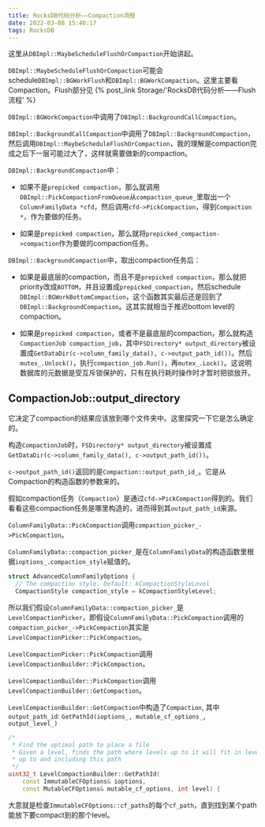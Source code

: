 ```yaml
---
title: RocksDB代码分析——Compaction流程
date: 2022-03-08 15:40:17
tags: RocksDB
---
```


这里从`DBImpl::MaybeScheduleFlushOrCompaction`开始讲起。

`DBImpl::MaybeScheduleFlushOrCompaction`可能会schedule`DBImpl::BGWorkFlush`和`DBImpl::BGWorkCompaction`。这里主要看Compaction。Flush部分见 {% post_link Storage/'RocksDB代码分析——Flush流程' %}

`DBImpl::BGWorkCompaction`中调用了`DBImpl::BackgroundCallCompaction`。

`DBImpl::BackgroundCallCompaction`中调用了`DBImpl::BackgroundCompaction`，然后调用`DBImpl::MaybeScheduleFlushOrCompaction`，我的理解是compaction完成之后下一层可能过大了，这样就需要做新的compaction。

`DBImpl::BackgroundCompaction`中：

- 如果不是`prepicked compaction`，那么就调用`DBImpl::PickCompactionFromQueue`从`compaction_queue_`里取出一个`ColumnFamilyData *cfd`，然后调用`cfd->PickCompaction`，得到`Compaction *`，作为要做的任务。

- 如果是`prepicked compaction`，那么就将`prepicked_compaction->compaction`作为要做的compaction任务。

`DBImpl::BackgroundCompaction`中，取出compaction任务后：

- 如果是最底层的compaction，而且不是`prepicked compaction`，那么就把priority改成`BOTTOM`，并且设置成`prepicked_compaction`，然后schedule `DBImpl::BGWorkBottomCompaction`，这个函数其实最后还是回到了`DBImpl::BackgroundCompaction`。这其实就相当于推迟bottom level的compaction。

- 如果是`prepicked compaction`，或者不是最底层的compaction，那么就构造`CompactionJob compaction_job`，其中`FSDirectory* output_directory`被设置成`GetDataDir(c->column_family_data(), c->output_path_id())`。然后`mutex_.Unlock()`，执行`compaction_job.Run()`，再`mutex_.Lock()`。这说明数据库的元数据是受互斥锁保护的，只有在执行耗时操作时才暂时把锁放开。

## CompactionJob::output_directory

它决定了compaction的结果应该放到哪个文件夹中。这里探究一下它是怎么确定的。

构造`CompactionJob`时，`FSDirectory* output_directory`被设置成`GetDataDir(c->column_family_data(), c->output_path_id())`。

`c->output_path_id()`返回的是`Compaction::output_path_id_`。它是从Compaction的构造函数的参数来的。

假如compaction任务（`Compaction`）是通过`cfd->PickCompaction`得到的。我们看看这些compaction任务是哪里构造的，进而得到其`output_path_id`来源。

`ColumnFamilyData::PickCompaction`调用`compaction_picker_->PickCompaction`。

`ColumnFamilyData::compaction_picker_`是在`ColumnFamilyData`的构造函数里根据`ioptions_.compaction_style`赋值的。

```cpp
struct AdvancedColumnFamilyOptions {
  // The compaction style. Default: kCompactionStyleLevel
  CompactionStyle compaction_style = kCompactionStyleLevel;
```

所以我们假设`ColumnFamilyData::compaction_picker_`是`LevelCompactionPicker`，即假设`ColumnFamilyData::PickCompaction`调用的`compaction_picker_->PickCompaction`其实是`LevelCompactionPicker::PickCompaction`。

`LevelCompactionPicker::PickCompaction`调用`LevelCompactionBuilder::PickCompaction`。

`LevelCompactionBuilder::PickCompaction`调用`LevelCompactionBuilder::GetCompaction`。

`LevelCompactionBuilder::GetCompaction`中构造了`Compaction`, 其中`output_path_id`: `GetPathId(ioptions_, mutable_cf_options_, output_level_)`

```cpp
/*
 * Find the optimal path to place a file
 * Given a level, finds the path where levels up to it will fit in levels
 * up to and including this path
 */
uint32_t LevelCompactionBuilder::GetPathId(
    const ImmutableCFOptions& ioptions,
    const MutableCFOptions& mutable_cf_options, int level) {
```

大意就是检查`ImmutableCFOptions::cf_paths`的每个`cf_path`，直到找到某个path能放下要compact到的那个level。

